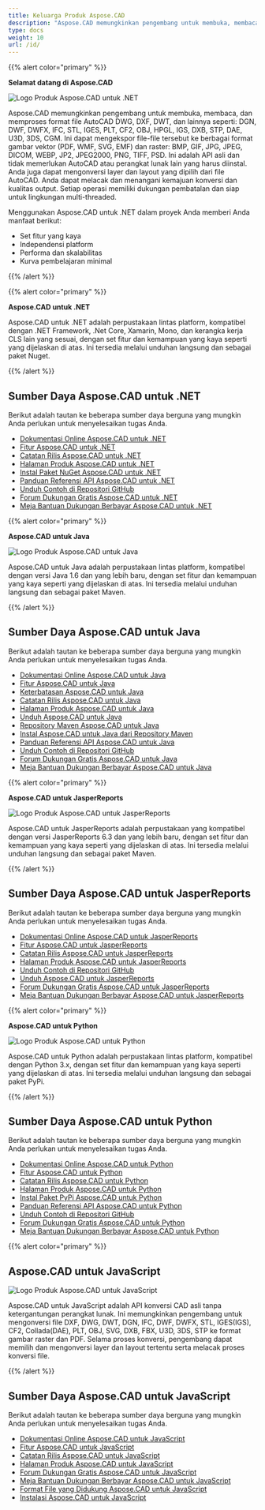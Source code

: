 ```yaml
---
title: Keluarga Produk Aspose.CAD
description: "Aspose.CAD memungkinkan pengembang untuk membuka, membaca, dan memproses format file AutoCAD DWG, DXF, DWT, dan lainnya seperti: DGN, DWF, DWFX, IFC, STL, IGES, PLT, CF2, OBJ, HPGL, IGS, DXB, STP, DAE, U3D, 3DS, CGM"
type: docs
weight: 10
url: /id/
---
```


{{% alert color="primary" %}}

**Selamat datang di Aspose.CAD**

![Logo Produk Aspose.CAD untuk .NET](/cad/_assets/home_1.png)

Aspose.CAD memungkinkan pengembang untuk membuka, membaca, dan memproses format file AutoCAD DWG, DXF, DWT, dan lainnya seperti: DGN, DWF, DWFX, IFC, STL, IGES, PLT, CF2, OBJ, HPGL, IGS, DXB, STP, DAE, U3D, 3DS, CGM. Ini dapat mengekspor file-file tersebut ke berbagai format gambar vektor (PDF, WMF, SVG, EMF) dan raster: BMP, GIF, JPG, JPEG, DICOM, WEBP, JP2, JPEG2000, PNG, TIFF, PSD. Ini adalah API asli dan tidak memerlukan AutoCAD atau perangkat lunak lain yang harus diinstal. Anda juga dapat mengonversi layer dan layout yang dipilih dari file AutoCAD.
Anda dapat melacak dan menangani kemajuan konversi dan kualitas output. Setiap operasi memiliki dukungan pembatalan dan siap untuk lingkungan multi-threaded.

Menggunakan Aspose.CAD untuk .NET dalam proyek Anda memberi Anda manfaat berikut:

- Set fitur yang kaya
- Independensi platform
- Performa dan skalabilitas
- Kurva pembelajaran minimal

{{% /alert %}}

{{% alert color="primary" %}}

**Aspose.CAD untuk .NET**

Aspose.CAD untuk .NET adalah perpustakaan lintas platform, kompatibel dengan .NET Framework, .Net Core, Xamarin, Mono, dan kerangka kerja CLS lain yang sesuai, dengan set fitur dan kemampuan yang kaya seperti yang dijelaskan di atas. Ini tersedia melalui unduhan langsung dan sebagai paket Nuget.

{{% /alert %}}

## **Sumber Daya Aspose.CAD untuk .NET**

Berikut adalah tautan ke beberapa sumber daya berguna yang mungkin Anda perlukan untuk menyelesaikan tugas Anda.

- [Dokumentasi Online Aspose.CAD untuk .NET](/cad/net/)
- [Fitur Aspose.CAD untuk .NET](/cad/net/product-overview/#advanced-api-features)
- [Catatan Rilis Aspose.CAD untuk .NET](https://releases.aspose.com/cad/net/release-notes/)
- [Halaman Produk Aspose.CAD untuk .NET](https://products.aspose.com/cad/net/)
- [Instal Paket NuGet Aspose.CAD untuk .NET](https://www.nuget.org/packages/Aspose.CAD/)
- [Panduan Referensi API Aspose.CAD untuk .NET](https://reference.aspose.com/cad/net)
- [Unduh Contoh di Repositori GitHub](https://github.com/aspose-cad/Aspose.CAD-for-.NET)
- [Forum Dukungan Gratis Aspose.CAD untuk .NET](https://forum.aspose.com/c/cad/19)
- [Meja Bantuan Dukungan Berbayar Aspose.CAD untuk .NET](https://helpdesk.aspose.com/)

{{% alert color="primary" %}}

**Aspose.CAD untuk Java**

![Logo Produk Aspose.CAD untuk Java](/cad/_assets/home_2.png)

Aspose.CAD untuk Java adalah perpustakaan lintas platform, kompatibel dengan versi Java 1.6 dan yang lebih baru, dengan set fitur dan kemampuan yang kaya seperti yang dijelaskan di atas. Ini tersedia melalui unduhan langsung dan sebagai paket Maven.

{{% /alert %}}

## **Sumber Daya Aspose.CAD untuk Java**

Berikut adalah tautan ke beberapa sumber daya berguna yang mungkin Anda perlukan untuk menyelesaikan tugas Anda.

- [Dokumentasi Online Aspose.CAD untuk Java](/cad/java/)
- [Fitur Aspose.CAD untuk Java](/cad/java/product-overview/#advanced-api-features)
- [Keterbatasan Aspose.CAD untuk Java](/cad/java/product-overview/#not-yet-supported)
- [Catatan Rilis Aspose.CAD untuk Java](https://releases.aspose.com/cad/java/release-notes/)
- [Halaman Produk Aspose.CAD untuk Java](https://products.aspose.com/cad/java/)
- [Unduh Aspose.CAD untuk Java](https://releases.aspose.com/cad/java/)
- [Repository Maven Aspose.CAD untuk Java](https://releases.aspose.com/java/repo/com/aspose/aspose-cad/)
- [Instal Aspose.CAD untuk Java dari Repository Maven](/cad/java/installation/)
- [Panduan Referensi API Aspose.CAD untuk Java](https://reference.aspose.com/cad/java)
- [Unduh Contoh di Repositori GitHub](https://github.com/aspose-cad/Aspose.CAD-for-Java)
- [Forum Dukungan Gratis Aspose.CAD untuk Java](https://forum.aspose.com/c/cad/19)
- [Meja Bantuan Dukungan Berbayar Aspose.CAD untuk Java](https://helpdesk.aspose.com/)

{{% alert color="primary" %}}

**Aspose.CAD untuk JasperReports**

![Logo Produk Aspose.CAD untuk JasperReports](/cad/_assets/home_3.png)

Aspose.CAD untuk JasperReports adalah perpustakaan yang kompatibel dengan versi JasperReports 6.3 dan yang lebih baru, dengan set fitur dan kemampuan yang kaya seperti yang dijelaskan di atas. Ini tersedia melalui unduhan langsung dan sebagai paket Maven.

{{% /alert %}}

## **Sumber Daya Aspose.CAD untuk JasperReports**

Berikut adalah tautan ke beberapa sumber daya berguna yang mungkin Anda perlukan untuk menyelesaikan tugas Anda.

- [Dokumentasi Online Aspose.CAD untuk JasperReports](/cad/jasperreports/)
- [Fitur Aspose.CAD untuk JasperReports](/cad/jasperreports/features-overview/)
- [Catatan Rilis Aspose.CAD untuk JasperReports](https://releases.aspose.com/cad/jasperreports/release-notes/)
- [Halaman Produk Aspose.CAD untuk JasperReports](https://products.aspose.com/cad/jasperreports/)
- [Unduh Contoh di Repositori GitHub](https://github.com/aspose-cad/Aspose.CAD-for-JasperReports)
- [Unduh Aspose.CAD untuk JasperReports](https://downloads.aspose.com/cad/jasperreports)
- [Forum Dukungan Gratis Aspose.CAD untuk JasperReports](https://forum.aspose.com/c/cad/19)
- [Meja Bantuan Dukungan Berbayar Aspose.CAD untuk JasperReports](https://helpdesk.aspose.com/)

{{% alert color="primary" %}}

**Aspose.CAD untuk Python**

![Logo Produk Aspose.CAD untuk Python](/cad/_assets/home_4.png)

Aspose.CAD untuk Python adalah perpustakaan lintas platform, kompatibel dengan Python 3.x, dengan set fitur dan kemampuan yang kaya seperti yang dijelaskan di atas. Ini tersedia melalui unduhan langsung dan sebagai paket PyPi.

{{% /alert %}}

## **Sumber Daya Aspose.CAD untuk Python**

Berikut adalah tautan ke beberapa sumber daya berguna yang mungkin Anda perlukan untuk menyelesaikan tugas Anda.

- [Dokumentasi Online Aspose.CAD untuk Python](/cad/python-net/)
- [Fitur Aspose.CAD untuk Python](/cad/python-net/product-overview/#advanced-api-features)
- [Catatan Rilis Aspose.CAD untuk Python](https://releases.aspose.com/cad/python-net/release-notes/)
- [Halaman Produk Aspose.CAD untuk Python](https://products.aspose.com/cad/python-net/)
- [Instal Paket PyPi Aspose.CAD untuk Python](https://pypi.org/project/aspose-cad/)
- [Panduan Referensi API Aspose.CAD untuk Python](https://reference.aspose.com/cad/python-net)
- [Unduh Contoh di Repositori GitHub](https://github.com/aspose-cad/Aspose.CAD-for-Python)
- [Forum Dukungan Gratis Aspose.CAD untuk Python](https://forum.aspose.com/c/cad/19)
- [Meja Bantuan Dukungan Berbayar Aspose.CAD untuk Python](https://helpdesk.aspose.com/)

{{% alert color="primary" %}}

## **Aspose.CAD untuk JavaScript**

![Logo Produk Aspose.CAD untuk JavaScript](/cad/_assets/home_5.png)

Aspose.CAD untuk JavaScript adalah API konversi CAD asli tanpa ketergantungan perangkat lunak. Ini memungkinkan pengembang untuk mengonversi file DXF, DWG, DWT, DGN, IFC, DWF, DWFX, STL, IGES(IGS), CF2, Collada(DAE), PLT, OBJ, SVG, DXB, FBX, U3D, 3DS, STP ke format gambar raster dan PDF.
Selama proses konversi, pengembang dapat memilih dan mengonversi layer dan layout tertentu serta melacak proses konversi file.

{{% /alert %}}

## **Sumber Daya Aspose.CAD untuk JavaScript**

Berikut adalah tautan ke beberapa sumber daya berguna yang mungkin Anda perlukan untuk menyelesaikan tugas Anda.

- [Dokumentasi Online Aspose.CAD untuk JavaScript](/cad/javascript-net/)
- [Fitur Aspose.CAD untuk JavaScript](/cad/javascript-net/features/)
- [Catatan Rilis Aspose.CAD untuk JavaScript](https://releases.aspose.com/cad/javascript-net/release-notes/)
- [Halaman Produk Aspose.CAD untuk JavaScript](https://products.aspose.com/cad/javascript-net/)
- [Forum Dukungan Gratis Aspose.CAD untuk JavaScript](https://forum.aspose.com/c/cad/19)
- [Meja Bantuan Dukungan Berbayar Aspose.CAD untuk JavaScript](https://helpdesk.aspose.com/)
- [Format File yang Didukung Aspose.CAD untuk JavaScript](/cad/javascript-net/supported-file-formats/)
- [Instalasi Aspose.CAD untuk JavaScript](/cad/javascript-net/installation/)
